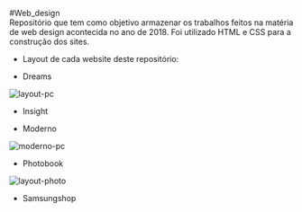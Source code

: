 #Web_design  <br />
Repositório que tem como objetivo armazenar os trabalhos feitos na matéria de web design acontecida no ano de 2018. Foi utilizado HTML e CSS para a construção dos sites.

- Layout de cada website deste repositório:

* Dreams

![layout-pc](https://user-images.githubusercontent.com/95611970/187519242-92b7e90b-9be0-4a14-bedc-bbd852c10696.jpg)


* Insight


* Moderno

![moderno-pc](https://user-images.githubusercontent.com/95611970/187519284-a47f4e5f-2d04-4e36-bfa5-459566a2a8c5.jpg)


* Photobook

![layout-photo](https://user-images.githubusercontent.com/95611970/187519313-0c33c207-d7b7-43fc-b289-076c47164621.png)


* Samsungshop
